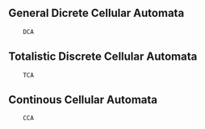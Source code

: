 ## General Dicrete Cellular Automata
```@docs
    DCA
```
## Totalistic Discrete Cellular Automata
```@docs
    TCA
```
## Continous Cellular Automata
```@docs
    CCA
```
